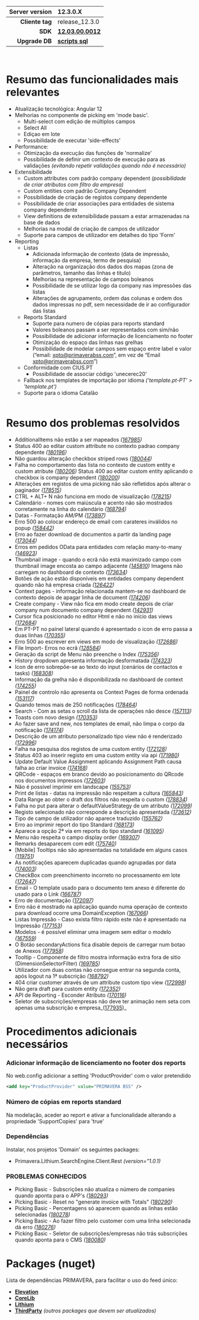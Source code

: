 | **Server version** | 12.3.0.X                                                                           |  
| ---:               | :---                                                                               |
| **Cliente tag**    | release_12.3.0                                                                     |
| **SDK**            | [**12.03.00.0012**](\\storage\BUILDS\TFS\framework\release-12.3\sdk\12.3.0.0012)   |
| **Upgrade DB**     | [**scripts sql**](./database/db_upgrade.zip)                                                |
<br/>

# Resumo das funcionalidades mais relevantes

- Atualização tecnológica: Angular 12
- Melhorias no componente de picking em 'mode basic'.
  - Multi-select com edição de múltiplos campos
  - Select All
  - Ediçao em lote
  - Possibilidade de executar 'side-effects'
- Performance:
  - Otimização da execução das funções de 'normalize'
  - Possibilidade de definir um contexto de execução para as validações _(evitando repetir validações quando não é necessário)_
- Extensibilidade
  - Custom attributes com padrão company dependent _(possibilidade de criar atributos com filtro da empresa)_
  - Custom entities com padrão Company Dependent
  - Possibilidade de criação de registos company dependente
  - Possibilidade de criar associações para entidades de sistema company dependente
  - View definitions de extensibilidade passam a estar armazenadas na base de dados
  - Melhorias na modal de criação de campos de utilizador
  - Suporte para campos de utilizador em detalhes do tipo 'Form'
- Reporting
  - Listas
    - Adicionada informação de contexto (data de impressão, informação da empresa, termo de pesquisa)
    - Alteração na organização dos dados dos mapas (zona de parâmetros, tamanho das linhas e titulo)
    - Melhorias na representação de campos boleanos
    - Possibilidade de se utilizar logo da company nas impressões das listas
    - Alterações de agrupamento, ordem das colunas e ordem dos dados impressas no pdf, sem necessidade de ir ao configurador das listas
  - Reports Standard
    - Suporte para numero de cópias para reports standard
    - Valores boleanos passam a ser representados com sim/não
    - Possibilidade de adicionar informação de licenciamento no footer
    - Otimização do espaço das linhas nas grelhas
    - Possibilidade de modelar campos sem espaço entre label e valor (“email: xpto@primaverabss.com”, em vez de “Email xpto@primaverabss.com”)
  - Conformidade com CIUS.PT 
    - Possibilidade de associar código 'unecerec20'
  - Fallback nos templates de importação por idioma _('template.pt-PT' > 'template.pt')_
  - Suporte para o idioma Catalão
<br/><br/>

# Resumo dos problemas resolvidos

- AdditionalItems não estão a ser mapeados _([167985](https://tfs.primaverabss.com/tfs/P.TEC.Elevation/Elevation3/_workitems?id=167985&_a=edit))_
- Status 400 ao editar custom attribute no contexto padrao company dependente _([180196](https://tfs.primaverabss.com/tfs/P.TEC.Elevation/Elevation3/_workitems?id=180196&_a=edit))_
- Não guardou alteração checkbox striped rows _([180044](https://tfs.primaverabss.com/tfs/P.TEC.Elevation/Elevation3/_workitems?id=180044&_a=edit))_
- Falha no comportamento das lista no contexto de custom entity e custom atribute _([180206](https://tfs.primaverabss.com/tfs/P.TEC.Elevation/Elevation3/_workitems?id=180206&_a=edit))_
Status 400 ao editar custom entity aplicando o checkbox is company dependent _([180200](https://tfs.primaverabss.com/tfs/P.TEC.Elevation/Elevation3/_workitems?id=180200&_a=edit))_
- Alterações em registos de uma picking não são refletidos após alterar o paginador _([178515](https://tfs.primaverabss.com/tfs/P.TEC.Elevation/Elevation3/_workitems?id=178515&_a=edit))_
- CTRL + ALT+ N não funciona em modo de visualização _([178215](https://tfs.primaverabss.com/tfs/P.TEC.Elevation/Elevation3/_workitems?id=178215&_a=edit))_
- Calendário - nomes com maiúscula e acento não são mostrados corretamente na linha do calendário _([168794](https://tfs.primaverabss.com/tfs/P.TEC.Elevation/Elevation3/_workitems?id=168794&_a=edit))_
- Datas - Formatação AM/PM _([173897](https://tfs.primaverabss.com/tfs/P.TEC.Elevation/Elevation3/_workitems?id=173897&_a=edit))_
- Erro 500 ao colocar endereço de email com carateres inválidos no popup _([158442](https://tfs.primaverabss.com/tfs/P.TEC.Elevation/Elevation3/_workitems?id=158442&_a=edit))_
- Erro ao fazer download de documentos a partir da landing page _([173044](https://tfs.primaverabss.com/tfs/P.TEC.Elevation/Elevation3/_workitems?id=173044&_a=edit))_
- Erros em pedidos OData para entidades com relação many-to-many _([146923](https://tfs.primaverabss.com/tfs/P.TEC.Elevation/Elevation3/_workitems?id=146923&_a=edit))_
- Thumbnail image - quando o ecrã não está maximizado campo com thumbnail image encosta ao campo adjacente _([145810](https://tfs.primaverabss.com/tfs/P.TEC.Elevation/Elevation3/_workitems?id=145810&_a=edit))_
Imagens não carregam no dashboard de contexto _([173634](https://tfs.primaverabss.com/tfs/P.TEC.Elevation/Elevation3/_workitems?id=173634&_a=edit))_
- Botões de ação estão disponíveis em entidades company dependent quando não há empresa criada _([126422](https://tfs.primaverabss.com/tfs/P.TEC.Elevation/Elevation3/_workitems?id=126422&_a=edit))_
- Context pages - informação relacionada mantem-se no dashboard de contexto depois de apagar linha de document _([174206](https://tfs.primaverabss.com/tfs/P.TEC.Elevation/Elevation3/_workitems?id=174206&_a=edit))_
- Create company - View não fica em modo create depois de criar company num documento company dependent _([142931](https://tfs.primaverabss.com/tfs/P.TEC.Elevation/Elevation3/_workitems?id=142931&_a=edit))_
- Cursor fica posicionado no editor Html e não no início das views _([172684](https://tfs.primaverabss.com/tfs/P.TEC.Elevation/Elevation3/_workitems?id=172684&_a=edit))_
- Em PT-PT no painel lateral quando é apresentado o icon de erro passa a duas linhas _([170355](https://tfs.primaverabss.com/tfs/P.TEC.Elevation/Elevation3/_workitems?id=170355&_a=edit))_
- Erro 500 ao escrever em views em modo de visualização _([172686](https://tfs.primaverabss.com/tfs/P.TEC.Elevation/Elevation3/_workitems?id=172686&_a=edit))_
- File Import- Erros no ecrã _([128584](https://tfs.primaverabss.com/tfs/P.TEC.Elevation/Elevation3/_workitems?id=128584&_a=edit))_
- Geração da script de Menu não preenche o Index _([175356](https://tfs.primaverabss.com/tfs/P.TEC.Elevation/Elevation3/_workitems?id=175356&_a=edit))_
- History dropdown apresenta informação desformatada _([174323](https://tfs.primaverabss.com/tfs/P.TEC.Elevation/Elevation3/_workitems?id=174323&_a=edit))_
- Icon de erro sobrepõe-se ao texto do input (cenários de contactos e tasks) _([168308](https://tfs.primaverabss.com/tfs/P.TEC.Elevation/Elevation3/_workitems?id=168308&_a=edit))_
- Informação da grelha não é disponibilizada no dashboard de context _([174255](https://tfs.primaverabss.com/tfs/P.TEC.Elevation/Elevation3/_workitems?id=174255&_a=edit))_
- Painel de controlo não apresenta os Context Pages de forma ordenada _([153117](https://tfs.primaverabss.com/tfs/P.TEC.Elevation/Elevation3/_workitems?id=153117&_a=edit))_
- Quando temos mais de 250 notificações _([178464](https://tfs.primaverabss.com/tfs/P.TEC.Elevation/Elevation3/_workitems?id=178464&_a=edit))_
- Search - Com as setas o scroll da lista de operações não desce _([157113](https://tfs.primaverabss.com/tfs/P.TEC.Elevation/Elevation3/_workitems?id=157113&_a=edit))_
- Toasts com novo design _([170353](https://tfs.primaverabss.com/tfs/P.TEC.Elevation/Elevation3/_workitems?id=170353&_a=edit))_
- Ao fazer save and new, nos templates de email, não limpa o corpo da notificação _([174174](https://tfs.primaverabss.com/tfs/P.TEC.Elevation/Elevation3/_workitems?id=174174&_a=edit))_
- Descrição de um atributo personalizado tipo view não é renderizado _([172996](https://tfs.primaverabss.com/tfs/P.TEC.Elevation/Elevation3/_workitems?id=172996&_a=edit))_
- Falha na pesquisa dos registos de uma custom entity _([172128](https://tfs.primaverabss.com/tfs/P.TEC.Elevation/Elevation3/_workitems?id=172128&_a=edit))_
- Status 403 ao inserir registo em uma custom entity via api _([171980](https://tfs.primaverabss.com/tfs/P.TEC.Elevation/Elevation3/_workitems?id=171980&_a=edit))_
- Update Default Value Assignment aplicando Assignment Path causa falha ao criar invoice _([174168](https://tfs.primaverabss.com/tfs/P.TEC.Elevation/Elevation3/_workitems?id=174168&_a=edit))_
- QRCode - espaços em branco devido ao posicionamento do QRcode nos documentos impressos _([172603](https://tfs.primaverabss.com/tfs/P.TEC.Elevation/Elevation3/_workitems?id=172603&_a=edit))_
- Não é possivel imprimir em landscape _([155753](https://tfs.primaverabss.com/tfs/P.TEC.Elevation/Elevation3/_workitems?id=155753&_a=edit))_
- Print de listas - datas na impressão não respeitam a cultura _([165843](https://tfs.primaverabss.com/tfs/P.TEC.Elevation/Elevation3/_workitems?id=165843&_a=edit))_
- Data Range ao obter o draft dos filtros não respeita o custom _([178834](https://tfs.primaverabss.com/tfs/P.TEC.Elevation/Elevation3/_workitems?id=178834&_a=edit))_
- Falha no put para alterar o defaultValueStrategy de um atributo _([172099](https://tfs.primaverabss.com/tfs/P.TEC.Elevation/Elevation3/_workitems?id=172099&_a=edit))_
- Registo selecionado não corresponde a descrição apresentada _([173612](https://tfs.primaverabss.com/tfs/P.TEC.Elevation/Elevation3/_workitems?id=173612&_a=edit))_
- Tipo de campo de utilizador não aparece traduzido _([155762](https://tfs.primaverabss.com/tfs/P.TEC.Elevation/Elevation3/_workitems?id=155762&_a=edit))_
- Erro ao imprimir report do tipo Standard _([168173](https://tfs.primaverabss.com/tfs/P.TEC.Elevation/Elevation3/_workitems?id=168173&_a=edit))_
- Aparece a opção 2ª via em reports do tipo standard _([161095](https://tfs.primaverabss.com/tfs/P.TEC.Elevation/Elevation3/_workitems?id=161095&_a=edit))_
- Menu não respeita o campo display order _([169307](https://tfs.primaverabss.com/tfs/P.TEC.Elevation/Elevation3/_workitems?id=169307&_a=edit))_
- Remarks desaparecem com edit _([175740](https://tfs.primaverabss.com/tfs/P.TEC.Elevation/Elevation3/_workitems?id=175740&_a=edit))_
- [Mobile] Tooltips não são apresentadas na totalidade em alguns casos _([119751](https://tfs.primaverabss.com/tfs/P.TEC.Elevation/Elevation3/_workitems?id=119751&_a=edit))_
- As notificações aparecem duplicadas quando agrupadas por data _([174003](https://tfs.primaverabss.com/tfs/P.TEC.Elevation/Elevation3/_workitems?id=174003&_a=edit))_
- CheckBox com preenchimento incorreto no processamento em lote _([172647](https://tfs.primaverabss.com/tfs/P.TEC.Elevation/Elevation3/_workitems?id=172647&_a=edit))_
- Email - O template usado para o documento tem anexo é diferente do usado para o Link _([166787](https://tfs.primaverabss.com/tfs/P.TEC.Elevation/Elevation3/_workitems?id=166787&_a=edit))_
- Erro de documentação _([172097](https://tfs.primaverabss.com/tfs/P.TEC.Elevation/Elevation3/_workitems?id=172097&_a=edit))_
- Erro não é mostrado na aplicação quando numa operação de contexto para download ocorre uma DomainException _([167066](https://tfs.primaverabss.com/tfs/P.TEC.Elevation/Elevation3/_workitems?id=167066&_a=edit))_
- Listas Impressão - Caso exista filtro rápido este não é apresentado na Impressão _([177153](https://tfs.primaverabss.com/tfs/P.TEC.Elevation/Elevation3/_workitems?id=177153&_a=edit))_
- Modelos - é possível eliminar uma imagem sem editar o modelo _([167559](https://tfs.primaverabss.com/tfs/P.TEC.Elevation/Elevation3/_workitems?id=167559&_a=edit))_
- O Botão secondaryActions fica disable depois de carregar num botao de Anexos _([177958](https://tfs.primaverabss.com/tfs/P.TEC.Elevation/Elevation3/_workitems?id=177958&_a=edit))_
- Tooltip - Componente de filtro mostra informação extra fora de sitio (DimensionSelectorFilter) _([169785](https://tfs.primaverabss.com/tfs/P.TEC.Elevation/Elevation3/_workitems?id=169785&_a=edit))_
- Utilizador com duas contas não consegue entrar na segunda conta, após logout na 1ª subscrição _([168792](https://tfs.primaverabss.com/tfs/P.TEC.Elevation/Elevation3/_workitems?id=168792&_a=edit))_
- 404 criar customer através de um attribute custom tipo view _([172998](https://tfs.primaverabss.com/tfs/P.TEC.Elevation/Elevation3/_workitems?id=172998&_a=edit))_
- Não gera draft para custom entity _([172352](https://tfs.primaverabss.com/tfs/P.TEC.Elevation/Elevation3/_workitems?id=172352&_a=edit))_
- API de Reporting - Esconder Atributo _([170116](https://tfs.primaverabss.com/tfs/P.TEC.Elevation/Elevation3/_workitems?id=170116&_a=edit))_
- Seletor de subscrições/empresas não deve ter animação nem seta com apenas uma subscrição e empresa_([177935](https://tfs.primaverabss.com/tfs/P.TEC.Elevation/Elevation3/_workitems?id=177935&_a=edit))_

# Procedimentos adicionais necessários

### Adicionar informação de licenciamento no footer dos reports
No web.config adicionar a setting 'ProductProvider' com o valor pretendido
```xml
<add key="ProductProvider" value="PRIMAVERA BSS" />
```

### Número de cópias em reports standard

Na modelação, aceder ao report e ativar a funcionalidade alterando a propriedade 'SupportCopies' para 'true'

### Dependências

Instalar, nos projetos 'Domain' os seguintes packages:
 - Primavera.Lithium.SearchEngine.Client.Rest _(version="1.0.1)_
 
### PROBLEMAS CONHECIDOS

- Picking Basic - Subscrições não atualiza o número de companies quando aponta para o APP's _([180293](https://tfs.primaverabss.com/tfs/P.TEC.Elevation/Elevation3/_workitems?id=180293&_a=edit))_
- Picking Basic - Reset no "generate invoice with Totals" _([180290](https://tfs.primaverabss.com/tfs/P.TEC.Elevation/Elevation3/_workitems?id=180290&_a=edit))_
- Picking Basic - Percentagens só aparecem quando as linhas estão selecionadas _([180278](https://tfs.primaverabss.com/tfs/P.TEC.Elevation/Elevation3/_workitems?id=180278&_a=edit))_
- Picking Basic - Ao fazer filtro pelo customer com uma linha selecionada dá erro _([180276](https://tfs.primaverabss.com/tfs/P.TEC.Elevation/Elevation3/_workitems?id=180276&_a=edit))_
- Picking Basic - Seletor de subscrições/empresas não trás subscrições quando aponta para o CMS _([180080](https://tfs.primaverabss.com/tfs/P.TEC.Elevation/Elevation3/_workitems?id=180080&_a=edit))_

# Packages (nuget)

Lista de dependências PRIMAVERA, para facilitar o uso do feed único:

- [**Elevation**](./packages/packages_fw_12_3_0.config)
- [**CoreLib**](./packages/packages_corelib_12_3_0.config)
- [**Lithium**](./packages/packages_lithium_12_3_0.config)
- [**ThirdParty**](./packages/packages_thirdparty_12_3_0.config) _(outros packages que devem ser atualizados)_
<br/><br/>